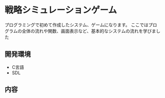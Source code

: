 # 戦略シミュレーションゲーム

プログラミングで初めて作成したシステム、ゲームになります。
ここではプログラムの全体の流れや関数、画面表示など、基本的なシステムの流れを学びました

## 開発環境
* C言語
* SDL

## 内容
